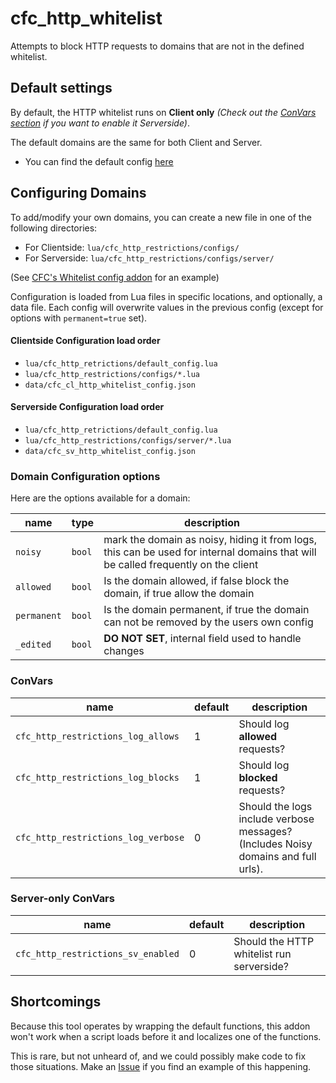 # cfc_http_whitelist
Attempts to block HTTP requests to domains that are not in the defined whitelist.

## Default settings
By default, the HTTP whitelist runs on **Client only** _(Check out the [ConVars section](#ConVars) if you want to enable it Serverside)_.

The default domains are the same for both Client and Server.
 - You can find the default config [here](https://github.com/CFC-Servers/cfc_http_whitelist/blob/main/lua/cfc_http_restrictions/default_config.lua#L14)

## Configuring Domains
To add/modify your own domains, you can create a new file in one of the following directories:
 - For Clientside: `lua/cfc_http_restrictions/configs/`
 - For Serverside: `lua/cfc_http_restrictions/configs/server/`

(See [CFC's Whitelist config addon](https://github.com/CFC-Servers/cfc_http_whitelist_configs) for an example)

Configuration is loaded from Lua files in specific locations, and optionally, a data file.
Each config will overwrite values in the previous config (except for options with `permanent=true` set).

#### **Clientside Configuration load order**
- `lua/cfc_http_retrictions/default_config.lua`
- `lua/cfc_http_restrictions/configs/*.lua`
- `data/cfc_cl_http_whitelist_config.json`

#### **Serverside Configuration load order**
- `lua/cfc_http_retrictions/default_config.lua`
- `lua/cfc_http_restrictions/configs/server/*.lua`
- `data/cfc_sv_http_whitelist_config.json`

### Domain Configuration options
Here are the options available for a domain:

| name        | type   | description |
| -----       | ----   | --------------------------------------------------------------------------------------------------------------------------------- |
| `noisy`     | `bool` | mark the domain as noisy, hiding it from logs, this can be used for internal domains that will be called frequently on the client |
| `allowed`   | `bool` | Is the domain allowed, if false block the domain, if true allow the domain  |
| `permanent` | `bool` | Is the domain permanent, if true the domain can not be removed by the users own config |
| `_edited`   | `bool` | **DO NOT SET**, internal field used to handle changes  |

### ConVars
| name | default | description |
| ---- | ------- | ----------- |
| `cfc_http_restrictions_log_allows`  | 1 | Should log **allowed** requests? |
| `cfc_http_restrictions_log_blocks`  | 1 | Should log **blocked** requests? |
| `cfc_http_restrictions_log_verbose` | 0 | Should the logs include verbose messages? (Includes Noisy domains and full urls). |

### Server-only ConVars
| name | default | description |
| ---- | ------- | ----------- |
| `cfc_http_restrictions_sv_enabled` | 0 | Should the HTTP whitelist run serverside? |

## Shortcomings
Because this tool operates by wrapping the default functions, this addon won't work when a script loads before it and localizes one of the functions.

This is rare, but not unheard of, and we could possibly make code to fix those situations. Make an [Issue](/issues) if you find an example of this happening.
